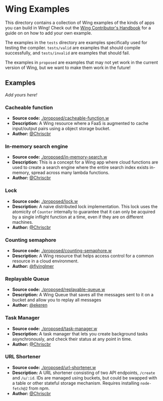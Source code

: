 # Wing Examples

This directory contains a collection of Wing examples of the kinds of apps you can build in Wing! Check out the [Wing Contributor's Handbook](https://www.winglang.io/contributing/start-here/docs#%EF%B8%8F-how-do-i-add-an-example) for a guide on on how to add your own example.

The examples in the `tests` directory are examples specifically used for testing the compiler. `tests/valid` are examples that should compile successfully, and `tests/invalid` are examples that should fail.

The examples in `proposed` are examples that may not yet work in the current version of Wing, but we want to make them work in the future!

## Examples

_Add yours here!_

### Cacheable function

* **Source code:** [./proposed/cacheable-function.w](./proposed/cacheable-function.w)
* **Description:** A Wing resource where a FaaS is augmented to cache input/output pairs using a object storage bucket.
* **Author:** [@Chriscbr](https://github.com/Chriscbr)

### In-memory search engine

* **Source code:** [./proposed/in-memory-search.w](./proposed/in-memory-search.w)
* **Description:** This is a concept for a Wing app where cloud functions are used to create a search engine where the entire search index exists in-memory, spread across many lambda functions.
* **Author:** [@Chriscbr](https://github.com/Chriscbr)

### Lock

* **Source code:** [./proposed/lock.w](./proposed/lock.w)
* **Description:** A naive distributed lock implementation. This lock uses the atomicity of `Counter` internally to guarantee that it can only be acquired by a single inflight function at a time, even if they are on different machines.
* **Author:** [@Chriscbr](https://github.com/Chriscbr)

### Counting semaphore

* **Source code:** [./proposed/counting-semaphore.w](./proposed/counting-semaphore.w)
* **Description:** A Wing resource that helps access control for a common resource in a cloud environment.
* **Author:** [@flyingImer](https://github.com/flyingImer)

### Replayable Queue

* **Source code:** [./proposed/replayable-queue.w](./proposed/replayable-queue.w)
* **Description:** A Wing Queue that saves all the messages sent to it on a bucket and allow you to replay all messages
* **Author:** [@ekeren](https://github.com/ekeren)

### Task Manager

* **Source code:** [./proposed/task-manager.w](./proposed/task-manager.w)
* **Description:** A task manager that lets you create background tasks asynchronously, and check their status at any point in time.
* **Author:** [@Chriscbr](https://github.com/Chriscbr)

### URL Shortener

* **Source code:** [./proposed/url-shortener.w](./proposed/url-shortener.w)
* **Description:** A URL shortener consisting of two API endpoints, `/create` and `/u/:id`. IDs are managed using buckets, but could be swapped with a table or other stateful storage mechanism. Requires installing `node-fetch@2` from npm.
* **Author:** [@Chriscbr](https://github.com/Chriscbr)

<!--

### Tweet queue

* **Source code:** [./tweet-queue.w](./tweet-queue.w)
* **Description:** This is a Wing app that lets you get a feed of Twitter search results into a queue. It works by periodically polling the freely available Twitter Standard Search API and sending all new tweets to the queue.
* **Author:** [@Octocat](https://github.com/octocat)

-->
